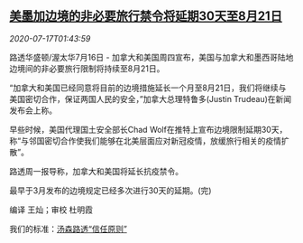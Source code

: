 <!--1594952594000-->
[美墨加边境的非必要旅行禁令将延期30天至8月21日](https://cn.reuters.com/article/us-mx-ca-travel-restrictions-0717-idCNKCS24I05G)
------

<div><i>2020-07-17T01:43:59</i></div><div class="StandardArticleBody_body"><p>路透华盛顿/渥太华7月16日 - 加拿大和美国周四宣布，美国与加拿大和墨西哥陆地边境间的非必要旅行限制将持续至8月21日。 </p><p>“加拿大和美国已经同意将目前的边境措施延长一个月至8月21日，我们将继续与美国密切合作，保证两国人民的安全，”加拿大总理特鲁多(Justin Trudeau)在新闻发布会上称。 </p><p>早些时候，美国代理国土安全部长Chad Wolf在推特上宣布边境限制延期30天，称“与邻国密切合作使我们能够在北美层面应对新冠疫情，放缓旅行相关的疫情扩散”。 </p><p>路透周一报导称，加拿大和美国将延长抗疫禁令。 </p><p>最早于3月发布的边境规定已经多次进行30天的延期。(完) </p><div class="Attribution_container"><div class="Attribution_attribution"><p class="Attribution_content">编译 王灿；审校 杜明霞 </p></div></div><div class="StandardArticleBody_trustBadgeContainer"><span class="StandardArticleBody_trustBadgeTitle">我们的标准：</span><span class="trustBadgeUrl"><a href="https://www.thomsonreuters.cn/content/dam/openweb/documents/pdf/china/brochures/about-us-1.pdf">汤森路透“信任原则”</a></span></div></div>
